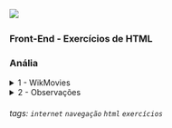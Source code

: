 ![](./assets/hd-header.png)

### Front-End - Exercícios de HTML
### Anália

<details>
<summary>1 - WikMovies</summary>

- Seu objetivo é criar um Wiki de filmes.
- Seu projeto terá 3 páginas contento os filmes em lancamento.
  - Doutor Estranho
  - Sonic 2
  - Homem Aranha
- Deve ficar igual o exemplo das páginas abaixo.

> Pagina `index.html'

![](./assets/index(site).png)

> Pagina `homem-aranha.html'

![](./assets/homem-aranha(site).png)

> Pagina `sonic-2.html'

![](./assets/sonic-2(site).png)

> Pagina `doutor-estranho.html'

![](./assets/doutor-estranho(site).png)
</details>

<details>
<summary>2 - Observações</summary>

- Fazer o fork desse repositório
- Clonar o repositório do fork
- Fazer o que é solicitado pelo exercício.
- Comitar cada página criada.
  - Exemplo:
    - `git commit -m "finalizada a pagina index"`
    - `git commit -m "finalizada a pagina sonic"`
    - `git commit -m "finalizada a pagina homem aranha"`
    - `git commit -m "finalizada a pagina doutor estranho"`
- É para existir 4 commits nesse exercício.
- Depois de comitar, realizar o push do repositório.
- Depois fazer o pull request do repositório do fork.
</details>

###### tags: `internet` `navegação` `html` `exercícios`
